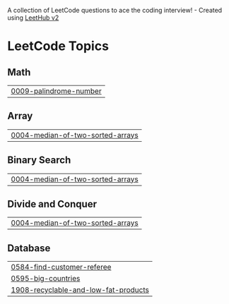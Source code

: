 A collection of LeetCode questions to ace the coding interview! - Created using [LeetHub v2](https://github.com/arunbhardwaj/LeetHub-2.0)
<!---LeetCode Topics Start-->
# LeetCode Topics
## Math
|  |
| ------- |
| [0009-palindrome-number](https://github.com/Sahdev10/Leetcode/tree/master/0009-palindrome-number) |
## Array
|  |
| ------- |
| [0004-median-of-two-sorted-arrays](https://github.com/Sahdev10/Leetcode/tree/master/0004-median-of-two-sorted-arrays) |
## Binary Search
|  |
| ------- |
| [0004-median-of-two-sorted-arrays](https://github.com/Sahdev10/Leetcode/tree/master/0004-median-of-two-sorted-arrays) |
## Divide and Conquer
|  |
| ------- |
| [0004-median-of-two-sorted-arrays](https://github.com/Sahdev10/Leetcode/tree/master/0004-median-of-two-sorted-arrays) |
## Database
|  |
| ------- |
| [0584-find-customer-referee](https://github.com/Sahdev10/Leetcode/tree/master/0584-find-customer-referee) |
| [0595-big-countries](https://github.com/Sahdev10/Leetcode/tree/master/0595-big-countries) |
| [1908-recyclable-and-low-fat-products](https://github.com/Sahdev10/Leetcode/tree/master/1908-recyclable-and-low-fat-products) |
<!---LeetCode Topics End-->